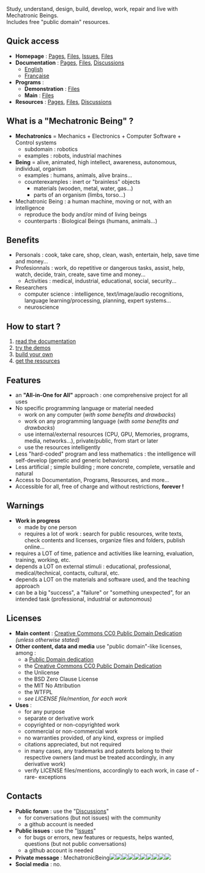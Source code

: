 Study, understand, design, build, develop, work, repair and live with Mechatronic Beings.  
Includes free "public domain" resources.

## Quick access
- **Homepage** : [Pages](https://mechatronicbeing.github.io/), [Files](https://github.com/MechatronicBeing/MechatronicBeing.github.io/), [Issues](https://github.com/MechatronicBeing/MechatronicBeing.github.io/issues/), [Files](https://github.com/MechatronicBeing/MechatronicBeing.github.io/discussions/)
- **Documentation** : [Pages](https://mechatronicbeing.github.io/docs/), [Files](https://github.com/MechatronicBeing/docs/), [Discussions](https://github.com/MechatronicBeing/docs/discussions/)
  - [English](https://mechatronicbeing.github.io/docs-en/)
  - [Française](https://mechatronicbeing.github.io/docs-fr/)
- **Programs** :
  - **Demonstration** : [Files](https://github.com/MechatronicBeing/programs-demos/)
  - **Main** : [Files](https://github.com/MechatronicBeing/programs-main/)
- **Resources** : [Pages](https://mechatronicbeing.github.io/resources/), [Files](https://github.com/MechatronicBeing/resources/), [Discussions](https://github.com/MechatronicBeing/resources/discussions/)

## What is a "Mechatronic Being" ?
- **Mechatronics** = Mechanics + Electronics + Computer Software + Control systems
  - subdomain : robotics
  - examples : robots, industrial machines
- **Being** = alive, animated, high intellect, awareness, autonomous, individual, organism
  - examples : humans, animals, alive brains...
  - counterexamples : inert or "brainless" objects
    - materials (wooden, metal, water, gas...)
    - parts of an organism (limbs, torso...)
- Mechatronic Being : a human machine, moving or not, with an intelligence 
  - reproduce the body and/or mind of living beings
  - counterparts : Biological Beings (humans, animals...)

## Benefits
- Personals : cook, take care, shop, clean, wash, entertain, help, save time and money...
- Profesionnals : work, do repetitive or dangerous tasks, assist, help, watch, decide, train, create, save time and money... 
  - Activities : medical, industrial, educational, social, security...
- Researchers
  - computer science : intelligence, text/image/audio recognitions, language learning/processing, planning, expert systems...
  - neuroscience

## How to start ?
1. [read the documentation](https://mechatronicbeing.github.io/docs/)
2. [try the demos](https://github.com/MechatronicBeing/programs-demos/)
3. [build your own](https://github.com/MechatronicBeing/programs-main/)
4. [get the resources](https://mechatronicbeing.github.io/resources/)

## Features
- an **"All-in-One for All"** approach : one comprehensive project for all uses
- No specific programming language or material needed
  - work on any computer (*with some benefits and drawbacks*)
  - work on any programming language (*with some benefits and drawbacks*)
  - use internal/external resources (CPU, GPU, Memories, programs, media, networks...), private/public, from start or later
  - use the resources intelligently
- Less "hard-coded" program and less mathematics : the intelligence will self-develop (genetic and generic behaviors) 
- Less artificial ; simple building ; more concrete, complete, versatile and natural
- Access to Documentation, Programs, Resources, and more...
- Accessible for all, free of charge and without restrictions, **forever !**

## Warnings
- **Work in progress** 
  - made by one person
  - requires a lot of work : search for public resources, write texts, check contents and licenses, organize files and folders, publish online... 
- requires a LOT of time, patience and activities like learning, evaluation, training, working, etc.
- depends a LOT on external stimuli : educational, professional, medical/technical, contacts, cultural, etc.
- depends a LOT on the materials and software used, and the teaching approach
- can be a big "success", a "failure" or "something unexpected", for an intended task (professional, industrial or autonomous) 

## Licenses
- **Main content** : [Creative Commons CC0 Public Domain Dedication](LICENSE) *(unless otherwise stated)*
- **Other content, data and media** use "public domain"-like licenses, among :
  - a [Public Domain dedication](licensing/public_domain.md)
  - the [Creative Commons CC0 Public Domain Dedication](LICENSE)
  - the Unlicense
  - the BSD Zero Clause License
  - the MIT No Attribution
  - the WTFPL
  - *see LICENSE file/mention, for each work*
- **Uses** : 
  - for any purpose
  - separate or derivative work
  - copyrighted or non-copyrighted work
  - commercial or non-commercial work
  - no warranties provided, of any kind, express or implied
  - citations appreciated, but not required
  - in many cases, any trademarks and patents belong to their respective owners (and must be treated accordingly, in any derivative work)
  - verify LICENSE files/mentions, accordingly to each work, in case of -rare- exceptions

## Contacts
- **Public forum** : use the "[Discussions](https://github.com/MechatronicBeing/MechatronicBeing.github.io/discussions)"
  - for conversations (but not issues) with the community 
  - a github account is needed
- **Public issues** : use the "[Issues](https://github.com/MechatronicBeing/MechatronicBeing.github.io/issues)"
  - for bugs or errors, new features or requests, helps wanted, questions (but not public conversations)
  - a github account is needed
- **Private message** : MechatronicBeing![](https://raw.githubusercontent.com/MechatronicBeing/MechatronicBeing.github.io/main/images/symbols/other/atsign.png)![](https://raw.githubusercontent.com/MechatronicBeing/MechatronicBeing.github.io/main/images/symbols/bf/g.png)![](https://raw.githubusercontent.com/MechatronicBeing/MechatronicBeing.github.io/main/images/symbols/bf/m.png)![](https://raw.githubusercontent.com/MechatronicBeing/MechatronicBeing.github.io/main/images/symbols/bf/a.png)![](https://raw.githubusercontent.com/MechatronicBeing/MechatronicBeing.github.io/main/images/symbols/bf/i.png)![](https://raw.githubusercontent.com/MechatronicBeing/MechatronicBeing.github.io/main/images/symbols/bf/l.png)![](https://raw.githubusercontent.com/MechatronicBeing/MechatronicBeing.github.io/main/images/symbols/other/centerdot.png)![](https://raw.githubusercontent.com/MechatronicBeing/MechatronicBeing.github.io/main/images/symbols/bf/c.png)![](https://raw.githubusercontent.com/MechatronicBeing/MechatronicBeing.github.io/main/images/symbols/bf/o.png)![](https://raw.githubusercontent.com/MechatronicBeing/MechatronicBeing.github.io/main/images/symbols/bf/m.png)
- **Social media** : no. 
